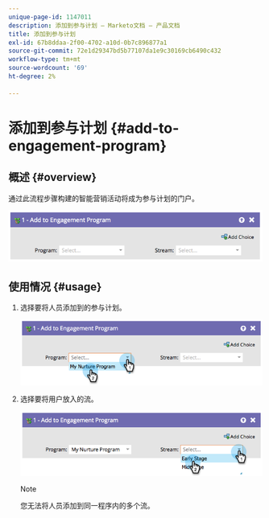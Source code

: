 ```yaml
---
unique-page-id: 1147011
description: 添加到参与计划 — Marketo文档 — 产品文档
title: 添加到参与计划
exl-id: 67b8ddaa-2f00-4702-a10d-0b7c896877a1
source-git-commit: 72e1d29347bd5b77107da1e9c30169cb6490c432
workflow-type: tm+mt
source-wordcount: '69'
ht-degree: 2%

---
```


# 添加到参与计划 {#add-to-engagement-program}

## 概述 {#overview}

通过此流程步骤构建的智能营销活动将成为参与计划的门户。

![](assets/image2014-9-22-14-3a47-3a32.png)

## 使用情况 {#usage}

1. 选择要将人员添加到的参与计划。

   ![](assets/image2014-9-22-14-3a47-3a36.png)

1. 选择要将用户放入的流。

   ![](assets/image2014-9-22-14-3a47-3a39.png)

   >[!NOTE]
   >
   >您无法将人员添加到同一程序内的多个流。
